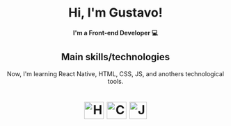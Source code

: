 <h1 align="center">Hi, I'm Gustavo!</h1>

<h4><p align="center">I'm a Front-end Developer 💻</p></h4>

<h2 align="center">Main skills/technologies</h2>

 <a><p align="center">Now, I'm learning React Native, HTML, CSS, JS, and anothers technological tools.</a>
 
<h1 align="center">
    <a><img src="https://cdn-icons-png.flaticon.com/512/1051/1051277.png" width=45 height=40 title="HTML"</a>
    <a><img src="https://cdn-icons-png.flaticon.com/512/732/732190.png" width=45 height=40 title="CSS"</a>
    <a><img src="https://cdn-icons-png.flaticon.com/512/5968/5968292.png" width=40 height=40 title="Javascript"</a>
</h1>



   
   
  



